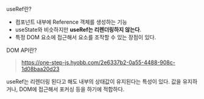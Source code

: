 useRef란? 
- 컴포넌트 내부에 Reference 객체를 생성하는 기능
- useState와 비슷하지만 **useRef는 리렌더링하지 않는다**.
- 특정 DOM 요소에 접근해서 요소를 조작할 수 있는 장점이 있다.

DOM API란?
>https://one-step-js.hyobb.com/2e6337b2-0a55-4488-908c-1d08baa20d23


useRef는 리렌더링 된다고 해도 내부의 상태값이 유지된다는 특성이 있다. 값을 유지하거나, DOM에 접근해서 포커싱 등을 하기에 적합하다.